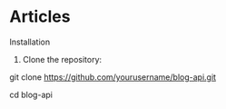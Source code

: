 # Articles

Installation
1. Clone the repository:
   
git clone https://github.com/yourusername/blog-api.git

cd blog-api
